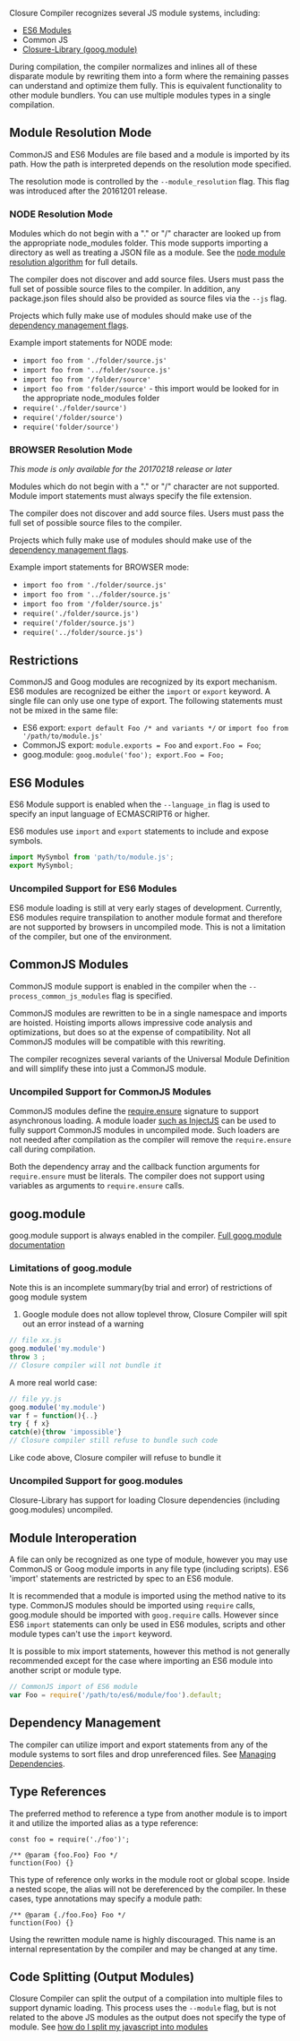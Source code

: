 Closure Compiler recognizes several JS module systems, including:

 * [ES6 Modules](https://github.com/nzakas/understandinges6/blob/master/manuscript/13-Modules.md)
 * Common JS
 * [Closure-Library (goog.module)](https://github.com/google/closure-library/wiki/goog.module:-an-ES6-module-like-alternative-to-goog.provide)

During compilation, the compiler normalizes and inlines all of these disparate module by rewriting them into a form where the remaining passes can understand and optimize them fully. This is equivalent functionality to other module bundlers. You can use multiple modules types in a single compilation.

## Module Resolution Mode

CommonJS and ES6 Modules are file based and a module is imported by its path. How the path is interpreted depends on the resolution mode specified.

The resolution mode is controlled by the `--module_resolution` flag. This flag was introduced after the 20161201 release.

### NODE Resolution Mode
Modules which do not begin with a "." or "/" character are looked up from the appropriate node_modules folder. This mode supports importing a directory as well as treating a JSON file as a module. See the [node module resolution algorithm](https://nodejs.org/api/modules.html#modules_all_together) for full details.

The compiler does not discover and add source files. Users must pass the full set of possible source files to the compiler. In addition, any package.json files should also be provided as source files via the `--js` flag.

Projects which fully make use of modules should make use of the [dependency management flags](https://github.com/google/closure-compiler/wiki/Managing-Dependencies).

Example import statements for NODE mode:

 * `import foo from './folder/source.js'`
 * `import foo from '../folder/source.js'`
 * `import foo from '/folder/source'`
 * `import foo from 'folder/source'` - this import would be looked for in the appropriate node_modules folder
 * `require('./folder/source')`
 * `require('/folder/source')`
 * `require('folder/source')`

### BROWSER Resolution Mode
*This mode is only available for the 20170218 release or later*

Modules which do not begin with a "." or "/" character are not supported. Module import statements must always specify the file extension.

The compiler does not discover and add source files. Users must pass the full set of possible source files to the compiler. 

Projects which fully make use of modules should make use of the [dependency management flags](https://github.com/google/closure-compiler/wiki/Managing-Dependencies).

Example import statements for BROWSER mode:

 * `import foo from './folder/source.js'`
 * `import foo from '../folder/source.js'`
 * `import foo from '/folder/source.js'`
 * `require('./folder/source.js')`
 * `require('/folder/source.js')`
 * `require('../folder/source.js')`

## Restrictions

CommonJS and Goog modules are recognized by its export mechanism. ES6 modules are recognized be either the `import` or `export` keyword. A single file can only use one type of export. The following statements must not be mixed in the same file:

 * ES6 export: `export default Foo /* and variants */` or `import foo from '/path/to/module.js'`
 * CommonJS export: `module.exports = Foo` and `export.Foo = Foo`;
 * goog.module: `goog.module('foo'); export.Foo = Foo;`

## ES6 Modules

ES6 Module support is enabled when the `--language_in` flag is used to specify an input language of ECMASCRIPT6 or higher.

ES6 modules use `import` and `export` statements to include and expose symbols.

```JavaScript
import MySymbol from 'path/to/module.js';
export MySymbol;
```

### Uncompiled Support for ES6 Modules

ES6 module loading is still at very early stages of development. Currently, ES6 modules require transpilation to another module format and therefore are not supported by browsers in uncompiled mode. This is not a limitation of the compiler, but one of the environment.

## CommonJS Modules

CommonJS module support is enabled in the compiler when the `--process_common_js_modules` flag is specified.

CommonJS modules are rewritten to be in a single namespace and imports are hoisted. Hoisting imports allows impressive code analysis and optimizations, but does so at the expense of compatibility. Not all CommonJS modules will be compatible with this rewriting.

The compiler recognizes several variants of the Universal Module Definition and will simplify these into just a CommonJS module.

### Uncompiled Support for CommonJS Modules

CommonJS modules define the [require.ensure](http://wiki.commonjs.org/wiki/Modules/Async/A) signature to support asynchronous loading. A module loader [such as InjectJS](http://www.injectjs.com/docs/0.7.x/cjs/require.ensure.html) can be used to fully support CommonJS modules in uncompiled mode. Such loaders are not needed after compilation as the compiler will remove the `require.ensure` call during compilation.

Both the dependency array and the callback function arguments for `require.ensure` must be literals. The compiler does not support using variables as arguments to `require.ensure` calls.

## goog.module

goog.module support is always enabled in the compiler. [Full goog.module documentation](https://github.com/google/closure-library/wiki/goog.module:-an-ES6-module-like-alternative-to-goog.provide)

### Limitations of goog.module

Note this is an incomplete summary(by trial and error) of restrictions of goog module system

1. Google module does not allow toplevel throw, Closure Compiler will spit out an error instead of a warning

```js
// file xx.js
goog.module('my.module')
throw 3 ;
// Closure compiler will not bundle it
``` 

A more real world case:

```js
// file yy.js
goog.module('my.module')
var f = function(){..}
try { f x}
catch(e){throw 'impossible'}
// Closure compiler still refuse to bundle such code
```

Like code above, Closure compiler will refuse to bundle it

### Uncompiled Support for goog.modules

Closure-Library has support for loading Closure dependencies (including goog.modules) uncompiled.

## Module Interoperation

A file can only be recognized as one type of module, however you may use CommonJS or Goog module imports in any file type (including scripts). ES6 'import' statements are restricted by spec to an ES6 module.

It is recommended that a module is imported using the method native to its type. CommonJS modules should be imported using `require` calls, goog.module should be imported with `goog.require` calls. However since ES6 `import` statements can only be used in ES6 modules, scripts and other module types can't use the `import` keyword.

It is possible to mix import statements, however this method is not generally recommended except for the case where importing an ES6 module into another script or module type.

```js
// CommonJS import of ES6 module
var Foo = require('/path/to/es6/module/foo').default;
```

## Dependency Management

The compiler can utilize import and export statements from any of the module systems to sort files and drop unreferenced files. See [Managing Dependencies](https://github.com/google/closure-compiler/wiki/Managing-Dependencies).

## Type References

The preferred method to reference a type from another module is to import it and utilize the imported alias as a type reference:

```
const foo = require('./foo')';

/** @param {foo.Foo} Foo */
function(Foo) {}
```

This type of reference only works in the module root or global scope. Inside a nested scope, the alias will not be dereferenced by the compiler. In these cases, type annotations may specify a module path:

```
/** @param {./foo.Foo} Foo */
function(Foo) {}
```

Using the rewritten module name is highly discouraged. This name is an internal representation by the compiler and may be changed at any time.

## Code Splitting (Output Modules)

Closure Compiler can split the output of a compilation into multiple files to support dynamic loading. This process uses the `--module` flag, but is not related to the above JS modules as the output does not specify the type of module. See [how do I split my javascript into modules](http://stackoverflow.com/questions/10395810/how-do-i-split-my-javascript-into-modules-using-googles-closure-compiler/10401030#10401030)